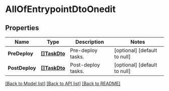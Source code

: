 # AllOfEntrypointDtoOnedit

## Properties
Name | Type | Description | Notes
------------ | ------------- | ------------- | -------------
**PreDeploy** | [**[]TaskDto**](TaskDto.md) | Pre-deploy tasks. | [optional] [default to null]
**PostDeploy** | [**[]TaskDto**](TaskDto.md) | Post-deploy tasks. | [optional] [default to null]

[[Back to Model list]](../README.md#documentation-for-models) [[Back to API list]](../README.md#documentation-for-api-endpoints) [[Back to README]](../README.md)

